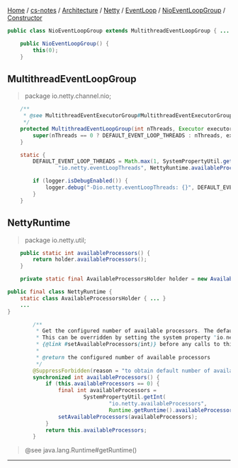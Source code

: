 [Home](https://mengxianbin.github.io) /
[cs-notes](https://mengxianbin.github.io/cs-notes/site) /
[Architecture](https://mengxianbin.github.io/cs-notes/site/Architecture) /
[Netty](https://mengxianbin.github.io/cs-notes/site/Architecture/Netty) /
[EventLoop](https://mengxianbin.github.io/cs-notes/site/Architecture/Netty/EventLoop) /
[NioEventLoopGroup](https://mengxianbin.github.io/cs-notes/site/Architecture/Netty/EventLoop/NioEventLoopGroup) /
[Constructor](https://mengxianbin.github.io/cs-notes/site/Architecture/Netty/EventLoop/NioEventLoopGroup/Constructor)

```java
public class NioEventLoopGroup extends MultithreadEventLoopGroup { ... }
```

```java
    public NioEventLoopGroup() {
        this(0);
    }
```

## MultithreadEventLoopGroup

> package io.netty.channel.nio;

```java
    /**
     * @see MultithreadEventExecutorGroup#MultithreadEventExecutorGroup(int, Executor, Object...)
     */
    protected MultithreadEventLoopGroup(int nThreads, Executor executor, Object... args) {
        super(nThreads == 0 ? DEFAULT_EVENT_LOOP_THREADS : nThreads, executor, args);
    }
```

```java
    static {
        DEFAULT_EVENT_LOOP_THREADS = Math.max(1, SystemPropertyUtil.getInt(
                "io.netty.eventLoopThreads", NettyRuntime.availableProcessors() * 2));

        if (logger.isDebugEnabled()) {
            logger.debug("-Dio.netty.eventLoopThreads: {}", DEFAULT_EVENT_LOOP_THREADS);
        }
    }
```

## NettyRuntime

> package io.netty.util;

```java
    public static int availableProcessors() {
        return holder.availableProcessors();
    }
```

```java
    private static final AvailableProcessorsHolder holder = new AvailableProcessorsHolder();
```

```java
public final class NettyRuntime {
    static class AvailableProcessorsHolder { ... }
    ...
}
```

```java
        /**
         * Get the configured number of available processors. The default is {@link Runtime#availableProcessors()}.
         * This can be overridden by setting the system property "io.netty.availableProcessors" or by invoking
         * {@link #setAvailableProcessors(int)} before any calls to this method.
         *
         * @return the configured number of available processors
         */
        @SuppressForbidden(reason = "to obtain default number of available processors")
        synchronized int availableProcessors() {
            if (this.availableProcessors == 0) {
                final int availableProcessors =
                        SystemPropertyUtil.getInt(
                                "io.netty.availableProcessors",
                                Runtime.getRuntime().availableProcessors());
                setAvailableProcessors(availableProcessors);
            }
            return this.availableProcessors;
        }
```

> @see     java.lang.Runtime#getRuntime()

---
